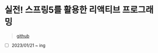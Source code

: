 # 실전! 스프링5를 활용한 리액티브 프로그래밍

> [github](https://github.com/Packtpublishing/hands-on-reactive-programming-in-spring-5)

- [ ] 2023/01/21 ~ ing
